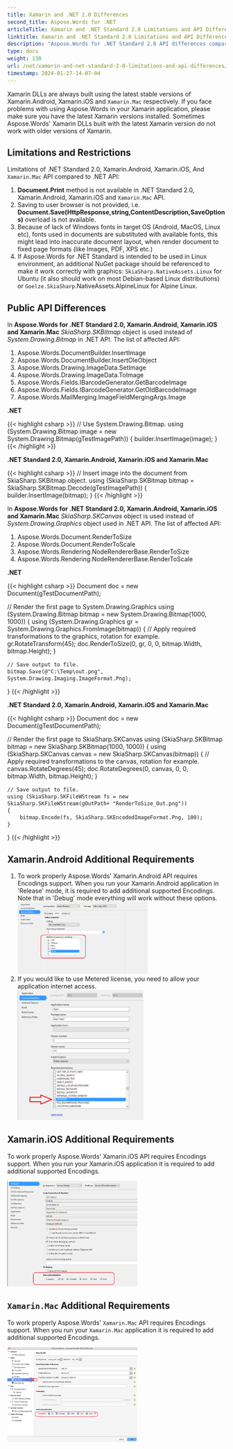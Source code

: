 ```yaml
---
title: Xamarin and .NET 2.0 Differences
second_title: Aspose.Words for .NET
articleTitle: Xamarin and .NET Standard 2.0 Limitations and API Differences
linktitle: Xamarin and .NET Standard 2.0 Limitations and API Differences
description: "Aspose.Words for .NET Standard 2.0 API differences comparing to regular .NET version using C#."
type: docs
weight: 130
url: /net/xamarin-and-net-standard-2-0-limitations-and-api-differences/
timestamp: 2024-01-27-14-07-04
---
```


Xamarin DLLs are always built using the latest stable versions of Xamarin.Android, Xamarin.iOS and `Xamarin.Mac` respectively. If you face problems with using Aspose.Words in your Xamarin application, please make sure you have the latest Xamarin versions installed. Sometimes Aspose.Words' Xamarin DLLs built with the latest Xamarin version do not work with older versions of Xamarin.

## Limitations and Restrictions

Limitations of .NET Standard 2.0, Xamarin.Android, Xamarin.iOS, And `Xamarin.Mac` API compared to .NET API:

1. **Document.Print** method is not available in .NET Standard 2.0, Xamarin.Android, Xamarin.iOS and `Xamarin.Mac` API.
1. Saving to user browser is not provided, i.e. **Document.Save(HttpResponse,string,ContentDescription,SaveOptions)** overload is not available.
1. Because of lack of Windows fonts in target OS (Android, MacOS, Linux etc), fonts used in documents are substituted with available fonts, this might lead into inaccurate document layout, when render document to fixed page formats (like Images, PDF, XPS etc.)
1. If Aspose.Words for .NET Standard is intended to be used in Linux environment, an additional NuGet package should be referenced to make it work correctly with graphics: `SkiaSharp.NativeAssets.Linux` for Ubuntu (it also should work on most Debian-based Linux distributions) or `Goelze.SkiaSharp`.NativeAssets.AlpineLinux for Alpine Linux.

## Public API Differences

In **Aspose.Words for** **.NET Standard 2.0, Xamarin.Android, Xamarin.iOS and Xamarin.Mac** *SkiaSharp.SKBitmap* object is used instead of *System.Drawing.Bitmap* in .NET API. The list of affected API:
1. Aspose.Words.DocumentBuilder.InsertImage
1. Aspose.Words.DocumentBuilder.InsertOleObject
1. Aspose.Words.Drawing.ImageData.SetImage
1. Aspose.Words.Drawing.ImageData.ToImage
1. Aspose.Words.Fields.IBarcodeGenerator.GetBarcodeImage
1. Aspose.Words.Fields.IBarcodeGenerator.GetOldBarcodeImage
1. Aspose.Words.MailMerging.ImageFieldMergingArgs.Image

**.NET**

{{< highlight csharp >}}
// Use System.Drawing.Bitmap.
using (System.Drawing.Bitmap image = new System.Drawing.Bitmap(gTestImagePath))
{
    builder.InsertImage(image);
}
{{< /highlight >}}

**.NET Standard 2.0, Xamarin.Android, Xamarin.iOS and Xamarin.Mac**

{{< highlight csharp >}}
// Insert image into the document from SkiaSharp.SKBitmap object.
using (SkiaSharp.SKBitmap bitmap = SkiaSharp.SKBitmap.Decode(gTestImagePath))
{
    builder.InsertImage(bitmap);
}
{{< /highlight >}}

In **Aspose.Words for** **.NET Standard 2.0, Xamarin.Android, Xamarin.iOS and Xamarin.Mac** *SkiaSharp.SKCanvas* object is used instead of *System.Drawing.Graphics* object used in .NET API. The list of affected API:
1. Aspose.Words.Document.RenderToSize
1. Aspose.Words.Document.RenderToScale
1. Aspose.Words.Rendering.NodeRendererBase.RenderToSize
1. Aspose.Words.Rendering.NodeRendererBase.RenderToScale

**.NET**

{{< highlight csharp >}}
Document doc = new Document(gTestDocumentPath);

// Render the first page to System.Drawing.Graphics
using (System.Drawing.Bitmap bitmap = new System.Drawing.Bitmap(1000, 1000))
{
    using (System.Drawing.Graphics gr = System.Drawing.Graphics.FromImage(bitmap))
    {
        // Apply required transformations to the graphics, rotation for example.
        gr.RotateTransform(45);
        doc.RenderToSize(0, gr, 0, 0, bitmap.Width, bitmap.Height);
    }

    // Save output to file.
    bitmap.Save(@"C:\Temp\out.png", System.Drawing.Imaging.ImageFormat.Png);
}
{{< /highlight >}}

**.NET Standard 2.0, Xamarin.Android, Xamarin.iOS and Xamarin.Mac**

{{< highlight csharp >}}
Document doc = new Document(gTestDocumentPath);

// Render the first page to SkiaSharp.SKCanvas
using (SkiaSharp.SKBitmap bitmap = new SkiaSharp.SKBitmap(1000, 1000))
{
    using (SkiaSharp.SKCanvas canvas = new SkiaSharp.SKCanvas(bitmap))
    {
        // Apply required transformations to the canvas, rotation for example.
        canvas.RotateDegrees(45);
        doc.RotateDegrees(0, canvas, 0, 0, bitmap.Width, bitmap.Height);
    }

    // Save output to file.
    using (SkiaSharp.SKFileWStream fs = new SkiaSharp.SKFileWStream(gOutPath+ "RenderToSize_Out.png"))
    {
        bitmap.Encode(fs, SkiaSharp.SKEncodedImageFormat.Png, 100);
    }
}
{{< /highlight >}}

## Xamarin.Android Additional Requirements

1. To work properly Aspose.Words' Xamarin.Android API requires Encodings support. When you run your Xamarin.Android application in 'Release' mode, it is required to add additional supported Encodings. Note that in 'Debug' mode everything will work without these options.<br>
![xamarin-android-and-net-standard-2-0](1)
1. If you would like to use Metered license, you need to allow your application internet access.<br>
![xamarin-android-and-net-standard-2-0-license](2)

## Xamarin.iOS Additional Requirements

To work properly Aspose.Words' Xamarin.iOS API requires Encodings support. When you run your Xamarin.iOS application it is required to add additional supported Encodings.

![xamarin-ios-and-net-standard-2-0](3)


## `Xamarin.Mac` Additional Requirements

To work properly Aspose.Words' `Xamarin.Mac` API requires Encodings support. When you run your `Xamarin.Mac` application it is required to add additional supported Encodings.

![xamarin-mac-and-net-standard-2-0](4)


